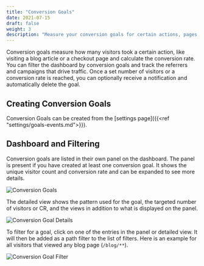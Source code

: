 ```yaml
---
title: "Conversion Goals"
date: 2021-07-15
draft: false
weight: 3
description: "Measure your conversion goals for certain actions, pages, and groups of pages using wildcard selectors."
---
```


Conversion goals measure how many visitors took a certain action, like visiting a blog article or a checkout page and calculate the conversion rate. You can filter the dashboard by conversion goals and track the referrers and campaigns that drive traffic. Once a set number of visitors or a conversion rate is reached, you can optionally receive a notification and automatically delete the goal.

## Creating Conversion Goals

Conversion Goals can be created from the [settings page]({{<ref "settings/goals-events.md">}}).

## Dashboard and Filtering

Conversion goals are listed in their own panel on the dashboard. The panel is present if you have created at least one conversion goal. It shows the unique visitor count and conversion rate and can be expanded to see more details.

![Conversion Goals](/dashboard/conversion-goals.png)

The detailed view shows the pattern used for the goal, the targeted number of visitors or CR, and the views in addition to what is displayed on the panel.

![Conversion Goal Details](/dashboard/conversion-goal-details.png)

To filter for a goal, click on one of the entries in the panel or detailed view. It will then be added as a path filter to the list of filters. Here is an example for all visitors that viewed any blog page (`/blog/**`).

![Conversion Goal Filter](/dashboard/conversion-goal-filter.png)
